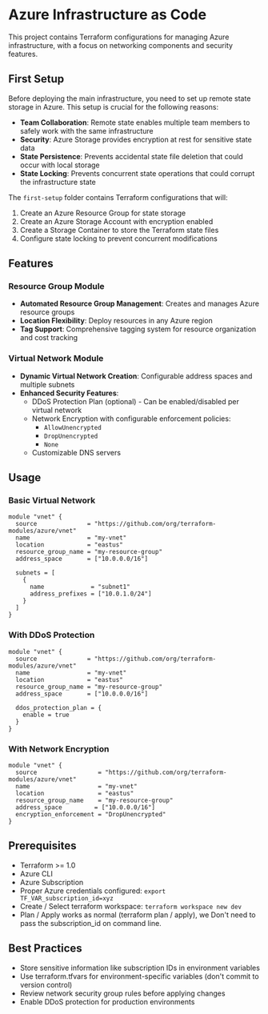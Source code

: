 # Azure Infrastructure as Code

This project contains Terraform configurations for managing Azure infrastructure, with a focus on networking components and security features.

## First Setup

Before deploying the main infrastructure, you need to set up remote state storage in Azure. This setup is crucial for the following reasons:

- **Team Collaboration**: Remote state enables multiple team members to safely work with the same infrastructure
- **Security**: Azure Storage provides encryption at rest for sensitive state data
- **State Persistence**: Prevents accidental state file deletion that could occur with local storage
- **State Locking**: Prevents concurrent state operations that could corrupt the infrastructure state

The `first-setup` folder contains Terraform configurations that will:

1. Create an Azure Resource Group for state storage
2. Create an Azure Storage Account with encryption enabled
3. Create a Storage Container to store the Terraform state files
4. Configure state locking to prevent concurrent modifications

## Features

### Resource Group Module

- **Automated Resource Group Management**: Creates and manages Azure resource groups
- **Location Flexibility**: Deploy resources in any Azure region
- **Tag Support**: Comprehensive tagging system for resource organization and cost tracking

### Virtual Network Module

- **Dynamic Virtual Network Creation**: Configurable address spaces and multiple subnets
- **Enhanced Security Features**:
  - DDoS Protection Plan (optional) - Can be enabled/disabled per virtual network
  - Network Encryption with configurable enforcement policies:
    - `AllowUnencrypted`
    - `DropUnencrypted`
    - `None`
  - Customizable DNS servers

## Usage

### Basic Virtual Network

```hcl
module "vnet" {
  source              = "https://github.com/org/terraform-modules/azure/vnet"
  name                = "my-vnet"
  location            = "eastus"
  resource_group_name = "my-resource-group"
  address_space       = ["10.0.0.0/16"]

  subnets = [
    {
      name             = "subnet1"
      address_prefixes = ["10.0.1.0/24"]
    }
  ]
}
```

### With DDoS Protection

```hcl
module "vnet" {
  source              = "https://github.com/org/terraform-modules/azure/vnet"
  name                = "my-vnet"
  location            = "eastus"
  resource_group_name = "my-resource-group"
  address_space       = ["10.0.0.0/16"]

  ddos_protection_plan = {
    enable = true
  }
}
```

### With Network Encryption

```hcl
module "vnet" {
  source                 = "https://github.com/org/terraform-modules/azure/vnet"
  name                   = "my-vnet"
  location               = "eastus"
  resource_group_name    = "my-resource-group"
  address_space         = ["10.0.0.0/16"]
  encryption_enforcement = "DropUnencrypted"
}
```

## Prerequisites

- Terraform >= 1.0
- Azure CLI
- Azure Subscription
- Proper Azure credentials configured: `export TF_VAR_subscription_id=xyz`
- Create / Select terraform workspace: `terraform workspace new dev`
- Plan / Apply works as normal (terraform plan / apply), we Don't need to pass the subscription_id on command line.

## Best Practices

- Store sensitive information like subscription IDs in environment variables
- Use terraform.tfvars for environment-specific variables (don't commit to version control)
- Review network security group rules before applying changes
- Enable DDoS protection for production environments

